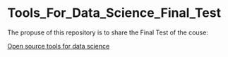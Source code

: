 # Tools_For_Data_Science_Final_Test
The propuse of this repository is to share the Final Test of the couse:

[Open source tools for data science](https://www.coursera.org/learn/open-source-tools-for-data-science/)
